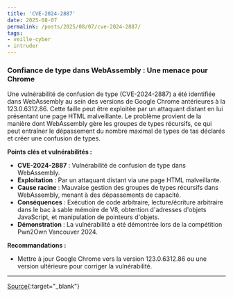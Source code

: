 ```yaml
---
title: 'CVE-2024-2887'
date: 2025-08-07
permalink: /posts/2025/08/07/cve-2024-2887/
tags:
- veille-cyber
- intruder
---
```

### Confiance de type dans WebAssembly : Une menace pour Chrome

Une vulnérabilité de confusion de type (CVE-2024-2887) a été identifiée dans WebAssembly au sein des versions de Google Chrome antérieures à la 123.0.6312.86. Cette faille peut être exploitée par un attaquant distant en lui présentant une page HTML malveillante. Le problème provient de la manière dont WebAssembly gère les groupes de types récursifs, ce qui peut entraîner le dépassement du nombre maximal de types de tas déclarés et créer une confusion de types.

**Points clés et vulnérabilités :**

*   **CVE-2024-2887** : Vulnérabilité de confusion de type dans WebAssembly.
*   **Exploitation** : Par un attaquant distant via une page HTML malveillante.
*   **Cause racine** : Mauvaise gestion des groupes de types récursifs dans WebAssembly, menant à des dépassements de capacité.
*   **Conséquences** : Exécution de code arbitraire, lecture/écriture arbitraire dans le bac à sable mémoire de V8, obtention d'adresses d'objets JavaScript, et manipulation de pointeurs d'objets.
*   **Démonstration** : La vulnérabilité a été démontrée lors de la compétition Pwn2Own Vancouver 2024.

**Recommandations :**

*   Mettre à jour Google Chrome vers la version 123.0.6312.86 ou une version ultérieure pour corriger la vulnérabilité.

---
[Source](https://cvemon.intruder.io/cves/CVE-2024-2887){:target="_blank"}
